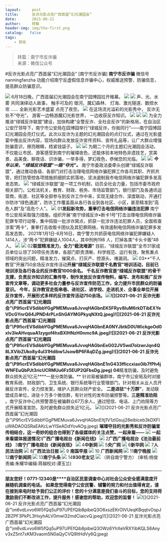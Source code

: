 ```yaml
---
layout:     post
title:      反诈光影点亮广西首届“幻光潮园会”
date:       2021-06-21
author:     转载
header-img: img/the-first.png
catalog:   false
tags:
    - 其他
---
```


<blockquote><p>转载：南宁市反诈骗<br>
来源：微信公众号</p></blockquote>

#反诈光影点亮广西首届“幻光潮园会”
[南宁市反诈骗]
**南宁市反诈骗**
微信号nanningfanzha
功能介绍南宁反虚假信息诈骗中心，权威推送预警、防骗信息，提高群众防骗意识。

![]({{site.baseurl}}/postimg/P9ficrEVSdibaLmHiaibPNmSAfku7xGlvNt9rib2TWro84gcysZZiaF2xmZ1yUV5A3AKAEMj32FdibO2SiaXWaSOeYIeUQ.gif)
6月18日晚，广西首届幻光潮园会在南宁园博园拉开帷幕。
![]({{site.baseurl}}/postimg/P9ficrEVSdibbSTsK9ibMcLuO9HfzBcep0Mwk598PMXrSg5mCzKrbXQfCaK9UQXL2pDD3BFDEwNbbUeAZiacBSrP1A.gif)
![]({{site.baseurl}}/postimg/P9ficrEVSdibYHQpiaVZKNtX5YUdb8iaCSdEVB6GJnVg073ia38tzx1Z0Ls4snfzBYPq2eX4ib2kUia7NoowXJ3z19Kxg.jpeg)
声、光、水雾
共同演绎动人故事，
触手可及的
银河、魔幻森林、
灯海、激光隧道、数控水帘
……
全新光影艺术盛宴
点亮了夜空。
![]({{site.baseurl}}/postimg/P9ficrEVSdibbSTsK9ibMcLuO9HfzBcep0MAAJAU0V5taFN1JPHOylTZEA4tiaRU79iadMDZkIrSzwjqzTK0dH2vnfA.gif)
在这场流光溢彩的光影秀中，
反诈无处不“夺光”，
游客一边畅游魔幻光影世界，
一边收获反诈知识。
![]({{site.baseurl}}/postimg/P9ficrEVSdibYHQpiaVZKNtX5YUdb8iaCSdESajO7b4SaUtvcyjMYkQS3endHTDb6UMQAY3N8N57yV6sfzTBuTSb1A.jpeg)
![]({{site.baseurl}}/postimg/P9ficrEVSdibYHQpiaVZKNtX5YUdb8iaCSdEQ2Nlx72n7HQRDdFqOtqYQr5icEiafru3FmzTjN117jKBuD3TxPv0a7UA.jpeg)
![]({{site.baseurl}}/postimg/P9ficrEVSdibYHQpiaVZKNtX5YUdb8iaCSdEEK35eR4bJETiciaViaS6tt8ice9zFYn6CwP1cOKbS22ibBbItxVOubdzv9w.png)
为全力推进“绿城反诈联盟”建设，加快构建“全警反诈、全社会反诈”的新格局，在自治区公安厅领导下，南宁市公安局在园博园举行“绿城反诈，你我同行”——南宁园博园幻光潮园会亮灯仪式。此次以反诈为主题的幻光潮园会的点灯仪式，通过在光影盛宴中推出反诈内容，现场向群众发放反诈宣传资料、宣传礼品等，让广大群众增强防骗意识，擦亮眼睛，捂紧钱袋子。
![]({{site.baseurl}}/postimg/P9ficrEVSdibYHQpiaVZKNtX5YUdb8iaCSdEmF35IJvzROI5YrCnC8Q22Kq3fa2f9C5SMTBEMZDjqdMMiahnkfloGoA.jpeg)
![]({{site.baseurl}}/postimg/P9ficrEVSdibYHQpiaVZKNtX5YUdb8iaCSdElQRHwiaatcdwxy22aRNOgPUbPekFI9mJicDwPkYLQnfwgFfyziaia086EQ.jpeg)
为期二个月的主题幻光潮园会活动，不仅能让市民、游客感受到南宁的璀璨夜色，还能体验本地特色非遗技艺，赏美景、品美食、聊夜话、识诈骗，一举多得，梦幻夜色，恭候您的光临。
![]({{site.baseurl}}/postimg/P9ficrEVSdibbSTsK9ibMcLuO9HfzBcep0MCZBRIDY9WbPDWU5uRY5s7jXbo6g15uib3NbBHJSYrKk9E5xnet1OniaQ.gif)
![]({{site.baseurl}}/postimg/P9ficrEVSdibbSTsK9ibMcLuO9HfzBcep0MlXFhPUzP9IDGm8TiaQhDOZ8M0PTHOdhNhN7WezKWkwicpVwHs9XBe3Cw.gif)
**_今年以来，“绿城反诈联盟”一路“夺光”。_**
南宁市委政法委牵头创建“绿城反诈联盟”，通过推动各级、各部门对打击治理电信网络诈骗犯罪工作各司其职、齐抓共管，把打防管控各项措施抓细抓实抓落地，坚决遏制我市电信网络诈骗犯罪多发高发态势。
![]({{site.baseurl}}/postimg/P9ficrEVSdibaz1VhGH5KrR1hV8QGO93GZRibwhqXOibdzicDVQu4jT0ysIiasNPz1bXzLj1aJBhjLSiabG2MeO7mWIYA.jpeg)
“绿城反诈联盟”是一项工作机制，动员全社会力量，包括市委市政府相关部门，公检法机关，教育、财政、税务、市场监管部门，银行部门及各通讯运营商，街道、社区等全部参与到反诈工作中来，实现无缝合作、深度联动，开通打诈防诈“绿色通道”，防诈工作覆盖面从各行各业到各社区、小区，甚至精准到“高危人群”及“高危个人”。
![]({{site.baseurl}}/postimg/P9ficrEVSdibaz1VhGH5KrR1hV8QGO93GZxUwHrFkSRLCVL6bnbJs9mibn6AtmAAQicYQ2BeBqw01AcwCzLl8I0sjA.jpeg)
01**发起新攻势，重拳打击电信网络诈骗违法犯罪**
南宁市公安局采取强力措施，组织开展“南宁绿城反诈•断卡1号”打击治理电信网络诈骗犯罪专项行动等，集中捣毁一批涉诈窝点，抓获一批涉诈违法犯罪人员，全面核查涉案“两卡”，重拳打击收贩卡团伙及其犯罪网络，有效遏制电信网络诈骗犯罪多发高发态势。
2021年1月1日-6月16日，南宁警方共抓获电信网络诈骗犯罪嫌疑人1414人，涉“两卡”犯罪嫌疑人1004人，其中刑拘198
人，打掉各类“卡头卡贩”48人。
![]({{site.baseurl}}/postimg/P9ficrEVSdibaz1VhGH5KrR1hV8QGO93GZxGlcd7XQIiad8hewyspFX42cfJl39J9KJcXrR9ofeNag4KKjPVg7Xqw.gif)
![]({{site.baseurl}}/postimg/P9ficrEVSdibaz1VhGH5KrR1hV8QGO93GZthBSjf7NlU7VgVXaFL5TTwzHnOJqJ9TGjQbZENbXddDiaXVApRRbBlQ.jpeg)
02**联盟精准发力，全力“截流堵源”**
目前，“绿城反诈联盟”全市31家成员单位认领了39项任务清单，各部门职责清晰、科学规范、运行有效，聚焦重点领域的突出问题，精准发力，摧窝点、打灰产、控源头、堵漏洞。
![]({{site.baseurl}}/postimg/P9ficrEVSdibbYGgPMEMuva6JvvqHAGbnELn1ZZ2FnGlH8QANdDJibflfFMibDdbauI6k18QKFNK5T9tFweYYhrLuQ.jpeg)
03**“千人教官”开展750余场反诈宣传活动**开展“绿城反诈联盟千名教官”培训活动，目前已培训涉及各行各业的反诈教官1000余名。
千名反诈教官是“绿城反诈联盟”的骨干支撑，负责反诈知识的汇集传导，制作发放反诈宣传物料，编写、发布和推广反诈宣传文章等，调动更多社会力量参与反诈宣传防范工作，全力提升市民群众的防骗意识。
今年，反诈教官走街串巷、进社区、进学校、走进机关、企事业单位开展反诈宣传，开展形式多样的反诈宣传活动750余场。
![]({{site.baseurl}}/postimg/P9ficrEVSdibbYGgPMEMuva6JvvqHAGbnEuzDAbGbrGFSNcOD96564YLdnJVQrnlvS7ylP7uHGdC3O7MNCcqkiboA.jpeg)![](2021-06-21
反诈光影点亮广西首届“幻光潮园会”\\P9ficrEVSdibbYGgPMEMuva6JvvqHAGbnEK5FRyv8IuM6rkDTibEXYeVDcGYnrQ64JPND4rPLnShGAYMGPkyqNXtQ.jpeg)![](2021-06-21
反诈光影点亮广西首届“幻光潮园会”\\P9ficrEVSdibbYGgPMEMuva6JvvqHAGbnEA0NYJbtkD0UWickgoOd0xIv3leAHvquaA1zygof4hxBXlHNzH0nmc9A.jpeg)![](2021-06-21
反诈光影点亮广西首届“幻光潮园会”\\P9ficrEVSdibbYGgPMEMuva6JvvqHAGbnEeG02JV5wd7olzwrJqn4Q8LXVibZUko8y4ul31Hdibw1JsowBP6FAqDZg.jpeg)![](2021-06-21
反诈光影点亮广西首届“幻光潮园会”\\P9ficrEVSdibbYGgPMEMuva6JvvqHAGbnE1nG433fficcxiax0ib7fPh4jWNFEuQbPJt3ricUCRMUu6Fz5EUP2QFbsDg.jpeg)
04**精准防骗，及时避免群众损失近1亿元****一是分类防骗。**
针对易被骗群体，南宁市公安局及时对接教育系统、财政部门、卫生系统、银行系统等行业管理部门，针对相关从业人员开展反诈宣传，全力控发案，维护人民群众财产安全。
**二是进驻“十万群”**，发动联盟成员单位，进驻十万多个微信群，有针对性的发布防骗预警等。**三是精准劝阻**
。南宁反诈中心共预警潜在被骗群众67万余人，通过短信、电话、上门劝阻等方式开展精准宣防，及时避免群众损失近1亿元。
![]({{site.baseurl}}/postimg/P9ficrEVSdibbYGgPMEMuva6JvvqHAGbnEBDXlzAKe8j8hibZN1SSf1UrHOuUXtrpqhl5YscTEK1wPaf2ovia2uyMA.jpeg)![](2021-06-21
反诈光影点亮广西首届“幻光潮园会”\\P9ficrEVSdibbYGgPMEMuva6JvvqHAGbnEItj1V1zIGsuj28eibiceb3kDXFIuWADAOQSRaEAKcLwYlSeADdYovAOg.jpeg)
**璀璨夺目的光影秀和反诈防骗宣传相结合，这一奇妙的组合也得到了各级媒体的关注点赞，一起来看——**
![]({{site.baseurl}}/postimg/P9ficrEVSdibYHQpiaVZKNtX5YUdb8iaCSdEdGlX3nhgTiciccOXsWve8KP4OCOEnnHsDg3BbumPYNEjOywOczNgUib7w.png)
**一起来看媒体报道情况**1**广西广播电视台《新闻在线》**
![]({{site.baseurl}}/postimg/P9ficrEVSdibYHQpiaVZKNtX5YUdb8iaCSdEc1fDhYcCqBybjzsMXaWg6aIfzqePSPrQ7BQvd792iaiaZiaVicuxcJsM2w.png)
2**广西广播电视台《法治最前线》**
3**南宁广播电视台《新闻夜班》**
![]({{site.baseurl}}/postimg/P9ficrEVSdibYHQpiaVZKNtX5YUdb8iaCSdEVavfsYvhpC7GOqXia3uCib38DybibTjFRmbib2mzm9Nz05OlefDwznLEjw.png)
4**中新网**
![]({{site.baseurl}}/postimg/P9ficrEVSdibYHQpiaVZKNtX5YUdb8iaCSdEhZTvWC5ZWku98NuGypRbqKZQibW2ticyAkeVOEYCgE01v6q4Dia3HLH9Q.png)
5**央广网**
![]({{site.baseurl}}/postimg/P9ficrEVSdibYHQpiaVZKNtX5YUdb8iaCSdEymmDEkGQJNibtyY3dBfxJcI210OMnQoUfarzGrGem2ypbyibhV2oKdDw.png)
6**新华网**
![]({{site.baseurl}}/postimg/P9ficrEVSdibYHQpiaVZKNtX5YUdb8iaCSdE0MhZ8m7nIiaDWkKbd4o1Zm8fb0G5dSjj40LiaEX2upM2nJicpodCOicyng.png)
7**人民法治网**
![]({{site.baseurl}}/postimg/P9ficrEVSdibYHQpiaVZKNtX5YUdb8iaCSdEf1QiadCvsLXx3larGjI0TZBgwVialLfJicVBhbmaNj19EEN04L2YmZ2gA.png)
8**广西法治日报**
![]({{site.baseurl}}/postimg/P9ficrEVSdibYHQpiaVZKNtX5YUdb8iaCSdEiaibiawRKicKxbfFgFicSuJRGrISPwQrpsbswNTD3NGdOFak8hPPeZBdYBQ.png)
9
**南国早报**
![]({{site.baseurl}}/postimg/P9ficrEVSdibYHQpiaVZKNtX5YUdb8iaCSdElqcxmNd06LCSrQlV8VJEgDhs07BGX5pvljbMFAbibuvLsmRLoCdfpag.png)
10
**广西新闻网**
![]({{site.baseurl}}/postimg/P9ficrEVSdibYHQpiaVZKNtX5YUdb8iaCSdEkOxQtUG6Nr865B9fBibZPzgTuaZtdrgv97iaicwPBEnwlBr75uNUGJXQg.png)
11**南宁晚报**
![]({{site.baseurl}}/postimg/P9ficrEVSdibYHQpiaVZKNtX5YUdb8iaCSdEEuMuZOvzger1SqaTkyiaG0TkL9Zz5iajueockv6uIh5ArriczyxAzMwug.png)
12**南宁新闻网**
![]({{site.baseurl}}/postimg/P9ficrEVSdibYHQpiaVZKNtX5YUdb8iaCSdErDSbKeJLLR0zRQUic2EPLMXZ4NFL88gOeQUOV5vGmZjYLFHw8d7CTPg.png)
13**南宁头条**
![]({{site.baseurl}}/postimg/P9ficrEVSdibYHQpiaVZKNtX5YUdb8iaCSdEWAqupLe04hoUhjJtryS9dRNJUuibbWs4ia9eEPQKP11rsyA8J33EIGxg.png)
14**930老友记**
![]({{site.baseurl}}/postimg/P9ficrEVSdibYHQpiaVZKNtX5YUdb8iaCSdEnmbbg5JvDuopEUCoZINqzN6BZHcUIRGP8auCCJ2KLMHvEFRsBhibU2w.png)
（转自南宁警方）
(审核:杨俊责编:朱耀华编辑:蒋越校对:谭玉兰)
***
**朋友您好！0771-12340是****自治区民意调查中心对社会公众安全感满意度开展随机调查的电话。**
**如果您觉得南宁公安民警、辅警的努力和付出值得肯定，请在接到来电时给予我们公正的评价！您的十分满意是我们奋斗的目标，您的支持将激励我们不断改进工作，提升服务！感谢您的帮助，欢迎您的监督！**
![]({{site.baseurl}}/postimg/m6vdLvvo6W5fQq5uP97UPEfQib8pibeQ3OIeVDxD23H3A2hshm9VPKwY5lU5bLvcdcrPes5XplD3ibsbDFZwyKDqA.jpeg)![](2021-06-21
反诈光影点亮广西首届“幻光潮园会”\\m6vdLvvo6W5fQq5uP97UPEfQib8pibeQ3O6xszEKrOIVUeqKBqqtvOspJ2BZPF3PkPL3HxyhALV0mwl32mdCiaicvQ.jpeg)![](2021-06-21
反诈光影点亮广西首届“幻光潮园会”\\m6vdLvvo6W5fQq5uP97UPEfQib8pibeQ3OWz6YhXeVRXYibKQLS6Anyv3xZ5nt7xKM3vaom5N0aQyCVQ9ltHdVy6Q.jpeg)
